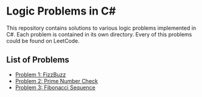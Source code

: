 # Logic Problems in C#

This repository contains solutions to various logic problems implemented in C#. Each problem is contained in its own directory. Every of this problems could be found on LeetCode.

## List of Problems

- [Problem 1: FizzBuzz](Project1-Name/README.md)
- [Problem 2: Prime Number Check](Project2-Name/README.md)
- [Problem 3: Fibonacci Sequence](Project3-Name/README.md)
